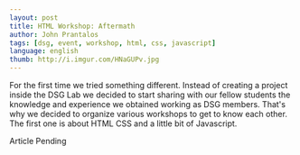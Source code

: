 ```yaml
---
layout: post
title: HTML Workshop: Aftermath
author: John Prantalos
tags: [dsg, event, workshop, html, css, javascript]
language: english
thumb: http://i.imgur.com/HNaGUPv.jpg
---
```

For the first time we tried something different. Instead of creating a project
inside the DSG Lab we decided to start sharing with our fellow students the
knowledge and experience we obtained working as DSG members. That's why we
decided to organize various workshops to get to know each other. The first one
is about HTML CSS and a little bit of Javascript.

Article Pending

